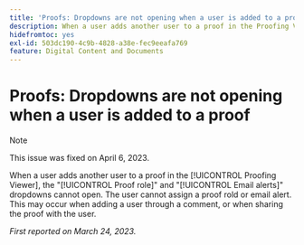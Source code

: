 ```yaml
---
title: 'Proofs: Dropdowns are not opening when a user is added to a proof'
description: When a user adds another user to a proof in the Proofing Viewer, the Proof role and Email alerts dropdowns cannot open. The user cannot assign a proof rold or email alert. This may occur when adding a user through a comment, or when sharing the proof with the user.
hidefromtoc: yes
exl-id: 503dc190-4c9b-4828-a38e-fec9eeafa769
feature: Digital Content and Documents
---
```

# Proofs: Dropdowns are not opening when a user is added to a proof 

>[!NOTE]
>
>This issue was fixed on April 6, 2023.

<!--This article is on WF and WFP TOCs-->

When a user adds another user to a proof in the [!UICONTROL Proofing Viewer], the "[!UICONTROL Proof role]" and "[!UICONTROL Email alerts]" dropdowns cannot open. The user cannot assign a proof rold or email alert. This may occur when adding a user through a comment, or when sharing the proof with the user.

_First reported on March 24, 2023._
